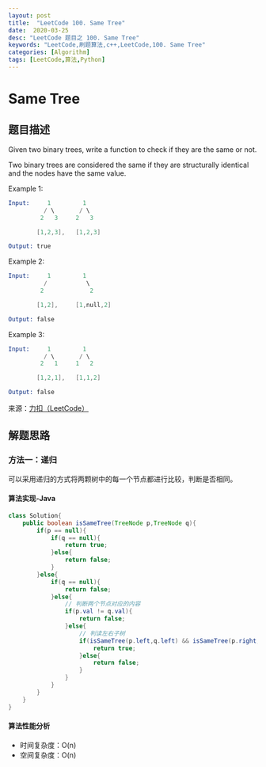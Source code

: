 ```yaml
---
layout: post
title:  "LeetCode 100. Same Tree"
date:  2020-03-25
desc: "LeetCode 题目之 100. Same Tree"
keywords: "LeetCode,刷题算法,c++,LeetCode,100. Same Tree"
categories: [Algorithm]
tags: [LeetCode,算法,Python]
---
```

# Same Tree

## 题目描述

Given two binary trees, write a function to check if they are the same or not.

Two binary trees are considered the same if they are structurally identical and the nodes have the same value.

Example 1:

```s
Input:     1         1
          / \       / \
         2   3     2   3

        [1,2,3],   [1,2,3]

Output: true
```

Example 2:

```s
Input:     1         1
          /           \
         2             2

        [1,2],     [1,null,2]

Output: false
```

Example 3:

```s
Input:     1         1
          / \       / \
         2   1     1   2

        [1,2,1],   [1,1,2]

Output: false
```

来源：[力扣（LeetCode）](https://leetcode-cn.com/problems/same-tree)

## 解题思路

### 方法一：递归

可以采用递归的方式将两颗树中的每一个节点都进行比较，判断是否相同。

#### 算法实现-Java

```java
class Solution{
    public boolean isSameTree(TreeNode p,TreeNode q){
        if(p == null){
            if(q == null){
                return true;
            }else{
                return false;
            }
        }else{
            if(q == null){
                return false;
            }else{
                // 判断两个节点对应的内容
                if(p.val != q.val){
                    return false;
                }else{
                    // 判读左右子树
                    if(isSameTree(p.left,q.left) && isSameTree(p.right,q.right)){
                        return true;
                    }else{
                        return false;
                    }
                }
            }
        }
    }
}
```

#### 算法性能分析

- 时间复杂度：O(n)
- 空间复杂度：O(n)